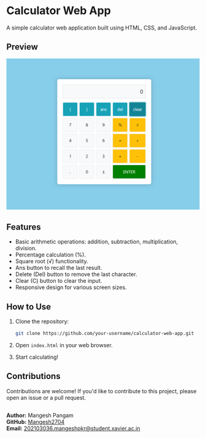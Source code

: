 # Calculator Web App

A simple calculator web application built using HTML, CSS, and JavaScript.

## Preview

![Calculator App](./bg.png)

## Features

- Basic arithmetic operations: addition, subtraction, multiplication, division.
- Percentage calculation (%).
- Square root (√) functionality.
- Ans button to recall the last result.
- Delete (Del) button to remove the last character.
- Clear (C) button to clear the input.
- Responsive design for various screen sizes.

## How to Use

1. Clone the repository:

   ```bash
   git clone https://github.com/your-username/calculator-web-app.git

2. Open `index.html` in your web browser.

3. Start calculating!

## Contributions

Contributions are welcome! If you'd like to contribute to this project, please open an issue or a pull request.

##
**Author:** Mangesh Pangam  
**GitHub:** [Mangesh2704](https://github.com/Mangesh2704)  
**Email:** 202103036.mangeshpkr@student.xavier.ac.in
